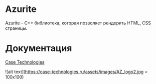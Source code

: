 # Azurite
Azurite - C++ библиотека, которая позволяет рендерить HTML, CSS страницы.

# Документация
  [Case Technologies](https://case-technologies.ru/AZ_doc.html)

![alt text](https://case-technologies.ru/assets/images/AZ_logo2.jpg = 100x100)
